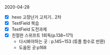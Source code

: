 2020-04-28


- [x] hexo 고장난거 고치기.. 2차
- [x] TextField 복습
- [x] TextField 도전과제
- [x] 친절한 스위프트 1회독(p.138~171)
  - 다시봐야하는 곳 : p.145~153 (튜플 함수로 반환)
  - 도움된 곳:p168



